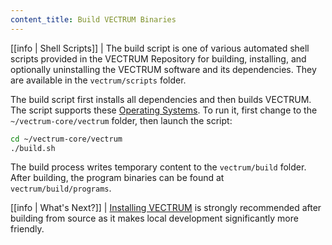 ```yaml
---
content_title: Build VECTRUM Binaries
---
```


[[info | Shell Scripts]]
| The build script is one of various automated shell scripts provided in the VECTRUM Repository for building, installing, and optionally uninstalling the VECTRUM software and its dependencies. They are available in the `vectrum/scripts` folder.

The build script first installs all dependencies and then builds VECTRUM. The script supports these [Operating Systems](../../index.md#supported-operating-systems). To run it, first change to the `~/vectrum-core/vectrum` folder, then launch the script:

```sh
cd ~/vectrum-core/vectrum
./build.sh
```

The build process writes temporary content to the `vectrum/build` folder. After building, the program binaries can be found at `vectrum/build/programs`.

[[info | What's Next?]]
| [Installing VECTRUM](./03_install-binaries.md) is strongly recommended after building from source as it makes local development significantly more friendly.
